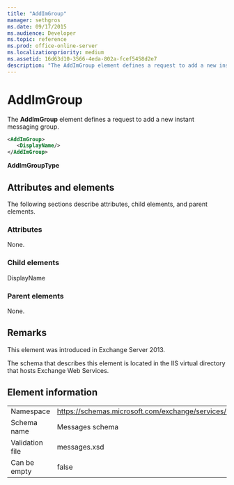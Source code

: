 ```yaml
---
title: "AddImGroup"
manager: sethgros
ms.date: 09/17/2015
ms.audience: Developer
ms.topic: reference
ms.prod: office-online-server
ms.localizationpriority: medium
ms.assetid: 16d63d10-3566-4eda-802a-fcef5458d2e7
description: "The AddImGroup element defines a request to add a new instant messaging group."
---
```


# AddImGroup

The **AddImGroup** element defines a request to add a new instant messaging group. 
  
```XML
<AddImGroup>
   <DisplayName/>
</AddImGroup>
```

 **AddImGroupType**
## Attributes and elements

The following sections describe attributes, child elements, and parent elements.
  
### Attributes

None.
  
### Child elements

DisplayName
  
### Parent elements

None.
  
## Remarks

This element was introduced in Exchange Server 2013.
  
The schema that describes this element is located in the IIS virtual directory that hosts Exchange Web Services.
  
## Element information

|||
|:-----|:-----|
|Namespace  <br/> |https://schemas.microsoft.com/exchange/services/2006/messages  <br/> |
|Schema name  <br/> |Messages schema  <br/> |
|Validation file  <br/> |messages.xsd  <br/> |
|Can be empty  <br/> |false  <br/> |
   


